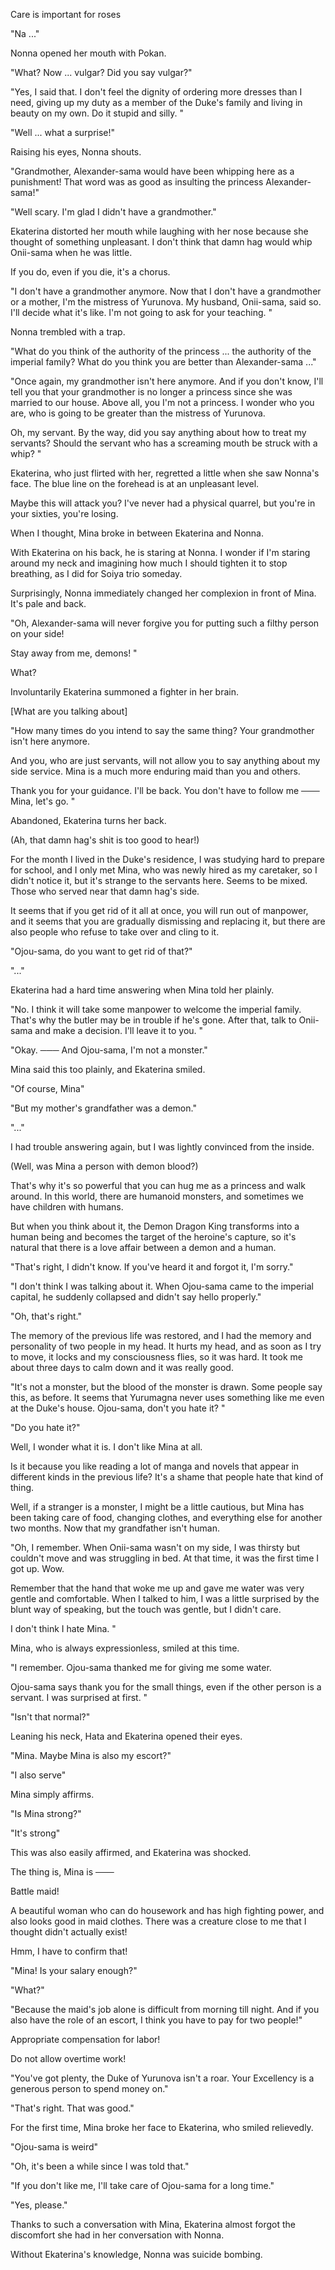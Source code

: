 Care is important for roses

"Na ..."


Nonna opened her mouth with Pokan.


"What? Now ... vulgar? Did you say vulgar?"

"Yes, I said that. I don't feel the dignity of ordering more dresses than I need, giving up my duty as a member of the Duke's family and living in beauty on my own. Do it stupid and silly. "

"Well ... what a surprise!"


Raising his eyes, Nonna shouts.


"Grandmother, Alexander-sama would have been whipping here as a punishment! That word was as good as insulting the princess Alexander-sama!"

"Well scary. I'm glad I didn't have a grandmother."


Ekaterina distorted her mouth while laughing with her nose because she thought of something unpleasant. I don't think that damn hag would whip Onii-sama when he was little.

If you do, even if you die, it's a chorus.


"I don't have a grandmother anymore. Now that I don't have a grandmother or a mother, I'm the mistress of Yurunova. My husband, Onii-sama, said so. I'll decide what it's like. I'm not going to ask for your teaching. "


Nonna trembled with a trap.


"What do you think of the authority of the princess ... the authority of the imperial family? What do you think you are better than Alexander-sama ..."

"Once again, my grandmother isn't here anymore. And if you don't know, I'll tell you that your grandmother is no longer a princess since she was married to our house. Above all, you I'm not a princess. I wonder who you are, who is going to be greater than the mistress of Yurunova.

Oh, my servant. By the way, did you say anything about how to treat my servants? Should the servant who has a screaming mouth be struck with a whip? "


Ekaterina, who just flirted with her, regretted a little when she saw Nonna's face. The blue line on the forehead is at an unpleasant level.

Maybe this will attack you? I've never had a physical quarrel, but you're in your sixties, you're losing.


When I thought, Mina broke in between Ekaterina and Nonna.

With Ekaterina on his back, he is staring at Nonna. I wonder if I'm staring around my neck and imagining how much I should tighten it to stop breathing, as I did for Soiya trio someday.


Surprisingly, Nonna immediately changed her complexion in front of Mina. It's pale and back.


"Oh, Alexander-sama will never forgive you for putting such a filthy person on your side!

Stay away from me, demons! "


What?

Involuntarily Ekaterina summoned a fighter in her brain.

[What are you talking about]


"How many times do you intend to say the same thing? Your grandmother isn't here anymore.

And you, who are just servants, will not allow you to say anything about my side service. Mina is a much more enduring maid than you and others.

Thank you for your guidance. I'll be back. You don't have to follow me ─── Mina, let's go. "


Abandoned, Ekaterina turns her back.


(Ah, that damn hag's shit is too good to hear!)


For the month I lived in the Duke's residence, I was studying hard to prepare for school, and I only met Mina, who was newly hired as my caretaker, so I didn't notice it, but it's strange to the servants here. Seems to be mixed. Those who served near that damn hag's side.

It seems that if you get rid of it all at once, you will run out of manpower, and it seems that you are gradually dismissing and replacing it, but there are also people who refuse to take over and cling to it.


"Ojou-sama, do you want to get rid of that?"

"..."


Ekaterina had a hard time answering when Mina told her plainly.


"No. I think it will take some manpower to welcome the imperial family. That's why the butler may be in trouble if he's gone. After that, talk to Onii-sama and make a decision. I'll leave it to you. "

"Okay. ─── And Ojou-sama, I'm not a monster."


Mina said this too plainly, and Ekaterina smiled.


"Of course, Mina"

"But my mother's grandfather was a demon."

"..."


I had trouble answering again, but I was lightly convinced from the inside.


(Well, was Mina a person with demon blood?)


That's why it's so powerful that you can hug me as a princess and walk around. In this world, there are humanoid monsters, and sometimes we have children with humans.

But when you think about it, the Demon Dragon King transforms into a human being and becomes the target of the heroine's capture, so it's natural that there is a love affair between a demon and a human.


"That's right, I didn't know. If you've heard it and forgot it, I'm sorry."

"I don't think I was talking about it. When Ojou-sama came to the imperial capital, he suddenly collapsed and didn't say hello properly."

"Oh, that's right."


The memory of the previous life was restored, and I had the memory and personality of two people in my head. It hurts my head, and as soon as I try to move, it locks and my consciousness flies, so it was hard. It took me about three days to calm down and it was really good.


"It's not a monster, but the blood of the monster is drawn. Some people say this, as before. It seems that Yurumagna never uses something like me even at the Duke's house. Ojou-sama, don't you hate it? "

"Do you hate it?"


Well, I wonder what it is. I don't like Mina at all.

Is it because you like reading a lot of manga and novels that appear in different kinds in the previous life? It's a shame that people hate that kind of thing.

Well, if a stranger is a monster, I might be a little cautious, but Mina has been taking care of food, changing clothes, and everything else for another two months. Now that my grandfather isn't human.


"Oh, I remember. When Onii-sama wasn't on my side, I was thirsty but couldn't move and was struggling in bed. At that time, it was the first time I got up. Wow.

Remember that the hand that woke me up and gave me water was very gentle and comfortable. When I talked to him, I was a little surprised by the blunt way of speaking, but the touch was gentle, but I didn't care.

I don't think I hate Mina. "


Mina, who is always expressionless, smiled at this time.


"I remember. Ojou-sama thanked me for giving me some water.

Ojou-sama says thank you for the small things, even if the other person is a servant. I was surprised at first. "

"Isn't that normal?"


Leaning his neck, Hata and Ekaterina opened their eyes.


"Mina. Maybe Mina is also my escort?"

"I also serve"


Mina simply affirms.


"Is Mina strong?"

"It's strong"


This was also easily affirmed, and Ekaterina was shocked.

The thing is, Mina is ───


Battle maid! ︎

A beautiful woman who can do housework and has high fighting power, and also looks good in maid clothes. There was a creature close to me that I thought didn't actually exist!


Hmm, I have to confirm that!


"Mina! Is your salary enough?"

"What?"

"Because the maid's job alone is difficult from morning till night. And if you also have the role of an escort, I think you have to pay for two people!"


Appropriate compensation for labor!

Do not allow overtime work!


"You've got plenty, the Duke of Yurunova isn't a roar. Your Excellency is a generous person to spend money on."

"That's right. That was good."


For the first time, Mina broke her face to Ekaterina, who smiled relievedly.


"Ojou-sama is weird"

"Oh, it's been a while since I was told that."

"If you don't like me, I'll take care of Ojou-sama for a long time."

"Yes, please."


Thanks to such a conversation with Mina, Ekaterina almost forgot the discomfort she had in her conversation with Nonna.

Without Ekaterina's knowledge, Nonna was suicide bombing.

